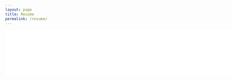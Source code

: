 ```yaml
---
layout: page
title: Resume
permalink: /resume/
---
```


<dl>
<object data="/pathakchinmay_resume.pdf" type="application/pdf" width="900">
    <embed src="/pathakchinmay_resume.pdf" type="application/pdf" width="900" />
</object>
</dl>

